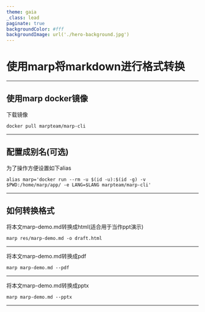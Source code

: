 ```yaml
---
theme: gaia
_class: lead
paginate: true
backgroundColor: #fff
backgroundImage: url('./hero-background.jpg')
---
```


# **使用marp将markdown进行格式转换**

---

## 使用marp docker镜像

下载镜像

	docker pull marpteam/marp-cli

---

## 配置成别名(可选)

为了操作方便设置如下alias

	alias marp='docker run --rm -u $(id -u):$(id -g) -v $PWD:/home/marp/app/ -e LANG=$LANG marpteam/marp-cli'

---

## 如何转换格式

将本文marp-demo.md转换成html(适合用于当作ppt演示)

	marp res/marp-demo.md -o draft.html

---

将本文marp-demo.md转换成pdf

	marp marp-demo.md --pdf

---

将本文marp-demo.md转换成pptx

	marp marp-demo.md --pptx

---
